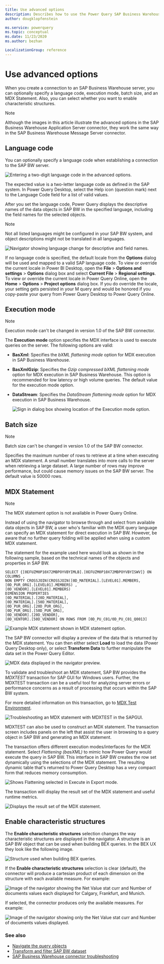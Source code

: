 ```yaml
---
title: Use advanced options
description: Describes how to use the Power Query SAP Business Warehouse connector advanced sign-in options.
author: dougklopfenstein

ms.service: powerquery
ms.topic: conceptual
ms.date: 11/23/2020
ms.author: bezhan

LocalizationGroup: reference
---
```


# Use advanced options

When you create a connection to an SAP Business Warehouse server, you can optionally specify a language code, execution mode, batch size, and an MDX Statement. Also, you can select whether you want to enable characteristic structures.

>[!NOTE]
> Although the images in this article illustrate the advanced options in the SAP Business Warehouse Application Server connector, they work the same way in the SAP Business Warehouse Message Server connector.

## Language code

You can optionally specify a language code when establishing a connection to the SAP BW server.

![Entering a two-digit language code in the advanced options.](language-code.png)

The expected value is a two-letter language code as defined in the SAP system. In Power Query Desktop, select the Help icon (question mark) next to the Language Code field for a list of valid values.

After you set the language code, Power Query displays the descriptive names of the data objects in SAP BW in the specified language, including the field names for the selected objects.

>[!NOTE]
> Not all listed languages might be configured in your SAP BW system, and object descriptions might not be translated in all languages.

![Navigator showing language change for descriptive and field names.](navigator-language-option.png)

If no language code is specified, the default locale from the **Options** dialog will be used and mapped to a valid SAP language code. To view or override the current locale in Power BI Desktop, open the **File** > **Options and settings** > **Options** dialog box and select **Current File** > **Regional settings**. To view or override the current locale in Power Query Online, open the **Home** > **Options** > **Project options** dialog box. If you do override the locale, your setting gets persisted in your M query and would be honored if you copy-paste your query from Power Query Desktop to Power Query Online.

## Execution mode

>[!NOTE]
> Execution mode can't be changed in version 1.0 of the SAP BW connector.

The **Execution mode** option specifies the MDX interface is used to execute queries on the server. The following options are valid:

* **BasXml**: Specifies the *bXML flattening mode* option for MDX execution in SAP Business Warehouse.
* **BasXmlGzip**: Specifies the *Gzip compressed bXML flattening mode* option for MDX execution in SAP Business Warehouse. This option is recommended for low latency or high volume queries. The default value for the execution mode option.
* **DataStream**: Specifies the *DataStream flattening mode* option for MDX execution in SAP Business Warehouse.

   ![Sign in dialog box showing location of the Execution mode option.](execution-mode.png)

## Batch size

>[!NOTE]
> Batch size can't be changed in version 1.0 of the SAP BW connector.

Specifies the maximum number of rows to retrieve at a time when executing an MDX statement. A small number translates into more calls to the server when retrieving a large dataset. A large number of rows may improve performance, but could cause memory issues on the SAP BW server. The default value is 50000 rows.

## MDX Statement

>[!NOTE]
>The MDX statement option is not available in Power Query Online. 

Instead of using the navigator to browse through and select from available data objects in SAP BW, a user who's familiar with the MDX query language can specify an MDX statement for direct execution in SAP BW. However, be aware that no further query folding will be applied when using a custom MDX statement.

The statement for the example used here would look as shown in the following sample, based on the technical names of the objects and properties in SAP BW. 

```
SELECT {[0EFUZM0P10X72MBPOYVBYIMLB].[0EFUZM0P10X72MBPOYVBYISWV]} ON COLUMNS ,
NON EMPTY CROSSJOIN(CROSSJOIN([0D_MATERIAL].[LEVEL01].MEMBERS,[0D_PUR_ORG].[LEVEL01].MEMBERS) ,
[0D_VENDOR].[LEVEL01].MEMBERS)
DIMENSION PROPERTIES
[0D_MATERIAL].[20D_MATERIAL],
[0D_MATERIAL].[50D_MATERIAL],
[0D_PUR_ORG].[20D_PUR_ORG],
[0D_PUR_ORG].[50D_PUR_ORG],
[0D_VENDOR].[20D_VENDOR],
[0D_VENTOR].[50D_VENDOR] ON ROWS FROM [0D_PU_C01/0D_PU_C01_Q0013]
```

![Example MDX statement shown in MDX statement option.](example-mdx-statement.png)

The SAP BW connector will display a preview of the data that is returned by the MDX statement. You can then either select **Load** to load the data (Power Query Desktop only), or select **Transform Data** to further manipulate the data set in the Power Query Editor.

![MDX data displayed in the navigator preview.](mdx-preview-data.png)

To validate and troubleshoot an MDX statement, SAP BW provides the *MDXTEST* transaction for SAP GUI for Windows users. Further, the MDXTEST transaction can be a useful tool for analyzing server errors or performance concerns as a result of processing that occurs within the SAP BW system.

For more detailed information on this transaction, go to [MDX Test Environment](https://help.sap.com/viewer/64e2cdef95134a2b8870ccfa29cbedc3/7.3.15/en-US/19fdd486b13c43e2ad9f562a3222a480.html). 

![Troubleshooting an MDX statement with MDXTEST in the SAPGUI.](mdxtest-in-sapgui.png)

MDXTEST can also be used to construct an MDX statement. The transaction screen includes panels on the left that assist the user in browsing to a query object in SAP BW and generating an MDX statement.

The transaction offers different execution modes/interfaces for the MDX statement. Select *Flattening (basXML)* to mimic how Power Query would execute the query in SAP BW. This interface in SAP BW creates the row set dynamically using the selections of the MDX statement. The resulting dynamic table that's returned to Power Query Desktop has a very compact form that reduces memory consumption.

![Shows Flattening selected in Execute in Export mode.](select-flattening.png)

The transaction will display the result set of the MDX statement and useful runtime metrics.
 
![Displays the result set of the MDX statement.](mdx-result-set.png)

## Enable characteristic structures

The **Enable characteristic structures** selection changes the way characteristic structures are displayed in the navigator. A structure is an SAP BW object that can be used when building BEX queries. In the BEX UX they look like the following image.

![Structure used when building BEX queries.](characteristic-structures.png)

If the **Enable characteristic structures** selection is clear (default), the connector will produce a cartesian product of each dimension on the structure with each available measure. For example:

![Image of the navigator showing the Net Value stat curr and Number of documents values each displayed for Calgary, Frankfurt, and Munich.](clear-characteristic-structure.png)

If selected, the connector produces only the available measures. For example:

![Image of the navigator showing only the Net Value stat curr and Number of documents values displayed.](enable-characteristic-structure.png)

### See also

* [Navigate the query objects](navigate-query-objects.md)
* [Transform and filter SAP BW dataset](transform-filter-sap-bw-data.md)
* [SAP Business Warehouse connector troubleshooting](sap-bw-troubleshooting.md)


